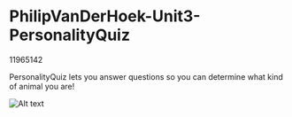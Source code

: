 # PhilipVanDerHoek-Unit3-PersonalityQuiz

11965142

PersonalityQuiz lets you answer questions so you can determine what kind of animal you are!

![Alt text](http://github.com/philiphoek/PhilipVanDerHoek-Unit3-PersonalityQuiz/blob/master/Screen%20Shot%202018-02-23%20at%2011.11.27.png" "Personality Quiz")
